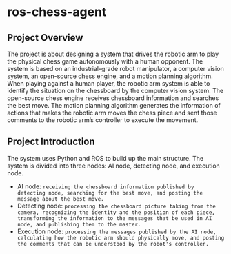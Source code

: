 # ros-chess-agent
## Project Overview
The project is about designing a system that drives the robotic arm to play the physical chess game autonomously with a human opponent. The system is based on an industrial-grade robot manipulator, a computer vision system, an open-source chess engine, and a motion planning algorithm. When playing against a human player, the robotic arm system is able to identify the situation on the chessboard by the computer vision system. The open-source chess engine receives chessboard information and searches the best move.  The motion planning algorithm generates the information of actions that makes the robotic arm moves the chess piece and sent those comments to the robotic arm’s controller to execute the movement.
## Project Introduction 
The system uses Python and ROS to build up the main structure. The system is divided into three nodes: AI node, detecting node, and execution node. 
* AI node: ```receiving the chessboard information published by detecting node, searching for the best move, and posting the message about the best move.``` 
* Detecting node: ```processing the chessboard picture taking from the camera, recognizing the identity and the position of each piece, transforming the information to the messages that be used in AI node, and publishing them to the master.``` 
* Execution node: ```processing the messages published by the AI node, calculating how the robotic arm should physically move, and posting the comments that can be understood by the robot's controller.```
